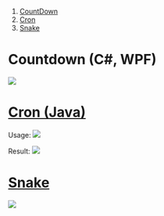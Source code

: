  1. [CountDown](#Countdown (C#, WPF))
 2. [Cron](#Cron (Java))
 3. [Snake](#Snake)

# Countdown (C#, WPF)

![](https://r96922081.github.io/images/countdown1.png)

# [Cron (Java)](https://github.com/r96922081/Toy-Projects/tree/main/CronJob)

Usage: 
![](https://r96922081.github.io/images/cron1.png)

Result:
![](https://r96922081.github.io/images/cron2.png)


# [Snake](https://github.com/r96922081/Toy-Projects/tree/main/SnakeGame)
![](https://r96922081.github.io/images/snake.png)
